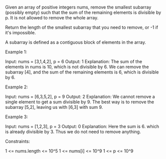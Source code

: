 Given an array of positive integers nums, remove the smallest subarray
(possibly empty) such that the sum of the remaining elements is divisible by
p. It is not allowed to remove the whole array.

Return the length of the smallest subarray that you need to remove, or -1 if
it's impossible.

A subarray is defined as a contiguous block of elements in the array.


Example 1:


Input: nums = [3,1,4,2], p = 6
Output: 1
Explanation: The sum of the elements in nums is 10, which is not divisible by
6. We can remove the subarray [4], and the sum of the remaining elements is
6, which is divisible by 6.


Example 2:


Input: nums = [6,3,5,2], p = 9
Output: 2
Explanation: We cannot remove a single element to get a sum divisible by 9.
The best way is to remove the subarray [5,2], leaving us with [6,3] with sum
9.


Example 3:


Input: nums = [1,2,3], p = 3
Output: 0
Explanation: Here the sum is 6. which is already divisible by 3. Thus we do
not need to remove anything.



Constraints:


1 <= nums.length <= 10^5
1 <= nums[i] <= 10^9
1 <= p <= 10^9




